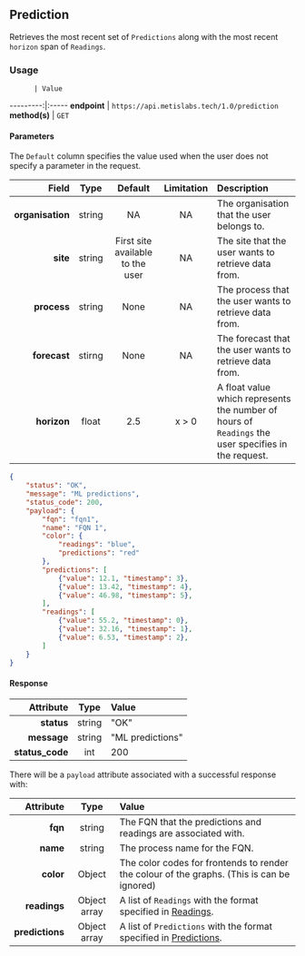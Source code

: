 ## Prediction
Retrieves the most recent set of `Predictions` along with the most recent `horizon` span of `Readings`.

### Usage

          | Value
---------:|:-----
__endpoint__ | `https://api.metislabs.tech/1.0/prediction`
__method(s)__ | `GET`

#### Parameters

The `Default` column specifies the value used when the user does not specify a parameter in the request.

Field | Type | Default | Limitation | Description
-----:|:----:|:---------:|:----------:|:-----------
__organisation__ | string | NA | NA | The organisation that the user belongs to.
__site__ | string | First site available to the user | NA | The site that the user wants to retrieve data from.
__process__ | string | None  | NA | The process that the user wants to retrieve data from.
__forecast__ | stirng | None | NA | The forecast that the user wants to retrieve data from.
__horizon__ | float | 2.5 | x > 0 | A float value which represents the number of hours of `Readings` the user specifies in the request.

```json
{
    "status": "OK",
    "message": "ML predictions",
    "status_code": 200,
    "payload": {
        "fqn": "fqn1",
        "name": "FQN 1",
        "color": {
            "readings": "blue",
            "predictions": "red"
        },
        "predictions": [
            {"value": 12.1, "timestamp": 3},
            {"value": 13.42, "timestamp": 4},
            {"value": 46.98, "timestamp": 5},
        ],
        "readings": [
            {"value": 55.2, "timestamp": 0},
            {"value": 32.16, "timestamp": 1},
            {"value": 6.53, "timestamp": 2},
        ]       
    }
}
```


#### Response

 Attribute | Type | Value
---------:|:----:|:-----
__status__ | string | "OK"
__message__ | string | "ML predictions"
__status_code__ | int | 200

There will be a `payload` attribute associated with a successful response with:

 Attribute | Type | Value
---------:|:----:|:-----
__fqn__ | string | The FQN that the predictions and readings are associated with.
__name__ | string | The process name for the FQN.
__color__ | Object | The color codes for frontends to render the colour of the graphs. (This is can be ignored)
__readings__ | Object array | A list of `Readings` with the format specified in [Readings](#readings).
__predictions__ | Object array | A list of `Predictions` with the format specified in [Predictions](#predictions).